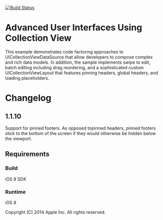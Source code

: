 [![Build Status](https://travis-ci.org/Empora/AAPLAdvancedCollectionView.svg?branch=feature%2FFFX-1210-sticky-footer)](https://travis-ci.org/Empora/AAPLAdvancedCollectionView)
 
# Advanced User Interfaces Using Collection View

This example demonstrates code factoring approaches to UICollectionViewDataSource that allow developers to compose complex and rich data models. In addition, the sample implements swipe to edit, batch editing including drag reordering, and a sophisticated custom UICollectionViewLayout that features pinning headers, global headers, and loading placeholders.

# Changelog
## 1.1.10
Support for pinned footers. As opposed topinned headers, pinned footers stick to the bottom of the screen if they would otherwise be hidden below the viewport.

## Requirements

### Build

iOS 8 SDK

### Runtime

iOS 8

Copyright (C) 2014 Apple Inc. All rights reserved.


